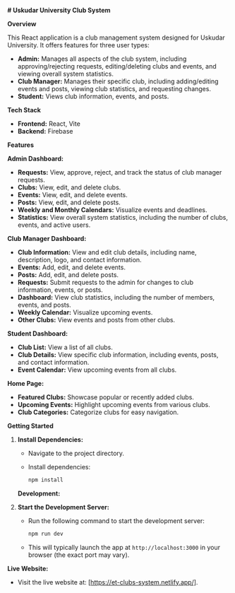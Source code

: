 **# Uskudar University Club System**

**Overview**

This React application is a club management system designed for Uskudar University. It offers features for three user types:

- **Admin:** Manages all aspects of the club system, including approving/rejecting requests, editing/deleting clubs and events, and viewing overall system statistics.
- **Club Manager:** Manages their specific club, including adding/editing events and posts, viewing club statistics, and requesting changes.
- **Student:** Views club information, events, and posts.

**Tech Stack**

- **Frontend:** React, Vite
- **Backend:** Firebase

**Features**

**Admin Dashboard:**

- **Requests:** View, approve, reject, and track the status of club manager requests.
- **Clubs:** View, edit, and delete clubs.
- **Events:** View, edit, and delete events.
- **Posts:** View, edit, and delete posts.
- **Weekly and Monthly Calendars:** Visualize events and deadlines.
- **Statistics:** View overall system statistics, including the number of clubs, events, and active users.

**Club Manager Dashboard:**

- **Club Information:** View and edit club details, including name, description, logo, and contact information.
- **Events:** Add, edit, and delete events.
- **Posts:** Add, edit, and delete posts.
- **Requests:** Submit requests to the admin for changes to club information, events, or posts.
- **Dashboard:** View club statistics, including the number of members, events, and posts.
- **Weekly Calendar:** Visualize upcoming events.
- **Other Clubs:** View events and posts from other clubs.

**Student Dashboard:**

- **Club List:** View a list of all clubs.
- **Club Details:** View specific club information, including events, posts, and contact information.
- **Event Calendar:** View upcoming events from all clubs.

**Home Page:**

- **Featured Clubs:** Showcase popular or recently added clubs.
- **Upcoming Events:** Highlight upcoming events from various clubs.
- **Club Categories:** Categorize clubs for easy navigation.

**Getting Started**

1.  **Install Dependencies:**

    - Navigate to the project directory.
    - Install dependencies:

      ```bash
      npm install
      ```

    **Development:**

2.  **Start the Development Server:**
    - Run the following command to start the development server:
      ```bash
      npm run dev
      ```
    - This will typically launch the app at `http://localhost:3000` in your browser (the exact port may vary).

**Live Website:**

- Visit the live website at: [https://et-clubs-system.netlify.app/].
